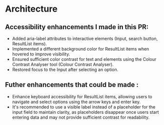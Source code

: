 # Architecture

## Accessibility enhancements I made in this PR: 

* Added aria-label attributes to interactive elements (Input, search button, ResultList items).
* Implemented a different background color for ResultList items when hovered to improve visibility.
* Ensured sufficient color contrast for text and elements using the Colour Contrast Analyser tool (Colour Contrast Analyser).
* Restored focus to the Input after selecting an option.

## Futher enhancements that could be made :

* Enhance keyboard accessibility for ResultList items, allowing users to navigate and select options using the arrow keys and enter key.
* It's recommended to use a visible label instead of a placeholder for the input field to maintain clarity, as placeholders disappear once users start entering data and may not provide sufficient contrast for readability.